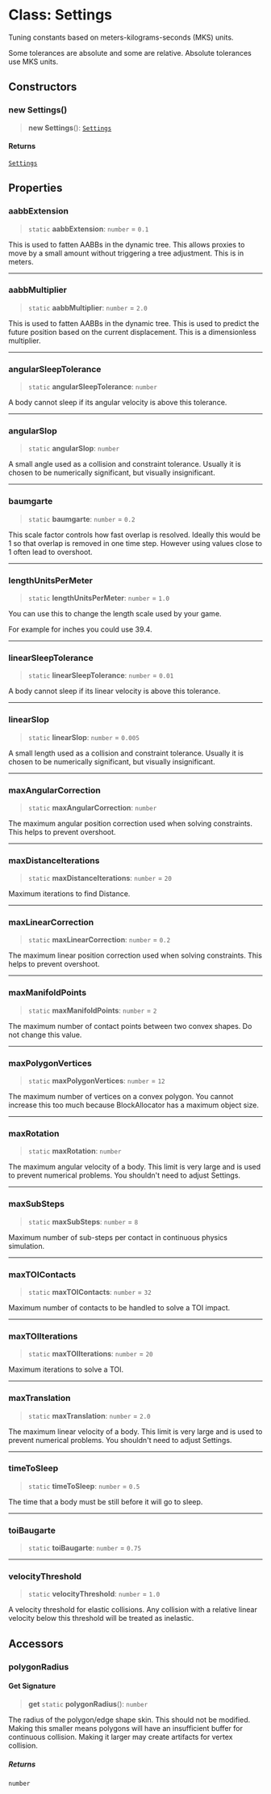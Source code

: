 # Class: Settings

Tuning constants based on meters-kilograms-seconds (MKS) units.

Some tolerances are absolute and some are relative. Absolute tolerances use MKS units.

## Constructors

### new Settings()

> **new Settings**(): [`Settings`](/api/classes/Settings)

#### Returns

[`Settings`](/api/classes/Settings)

## Properties

### aabbExtension

> `static` **aabbExtension**: `number` = `0.1`

This is used to fatten AABBs in the dynamic tree. This allows proxies to move
by a small amount without triggering a tree adjustment. This is in meters.

***

### aabbMultiplier

> `static` **aabbMultiplier**: `number` = `2.0`

This is used to fatten AABBs in the dynamic tree. This is used to predict the
future position based on the current displacement. This is a dimensionless
multiplier.

***

### angularSleepTolerance

> `static` **angularSleepTolerance**: `number`

A body cannot sleep if its angular velocity is above this tolerance.

***

### angularSlop

> `static` **angularSlop**: `number`

A small angle used as a collision and constraint tolerance. Usually it is
chosen to be numerically significant, but visually insignificant.

***

### baumgarte

> `static` **baumgarte**: `number` = `0.2`

This scale factor controls how fast overlap is resolved. Ideally this would
be 1 so that overlap is removed in one time step. However using values close
to 1 often lead to overshoot.

***

### lengthUnitsPerMeter

> `static` **lengthUnitsPerMeter**: `number` = `1.0`

You can use this to change the length scale used by your game.

For example for inches you could use 39.4.

***

### linearSleepTolerance

> `static` **linearSleepTolerance**: `number` = `0.01`

A body cannot sleep if its linear velocity is above this tolerance.

***

### linearSlop

> `static` **linearSlop**: `number` = `0.005`

A small length used as a collision and constraint tolerance. Usually it is
chosen to be numerically significant, but visually insignificant.

***

### maxAngularCorrection

> `static` **maxAngularCorrection**: `number`

The maximum angular position correction used when solving constraints. This
helps to prevent overshoot.

***

### maxDistanceIterations

> `static` **maxDistanceIterations**: `number` = `20`

Maximum iterations to find Distance.

***

### maxLinearCorrection

> `static` **maxLinearCorrection**: `number` = `0.2`

The maximum linear position correction used when solving constraints. This
helps to prevent overshoot.

***

### maxManifoldPoints

> `static` **maxManifoldPoints**: `number` = `2`

The maximum number of contact points between two convex shapes. Do not change
this value.

***

### maxPolygonVertices

> `static` **maxPolygonVertices**: `number` = `12`

The maximum number of vertices on a convex polygon. You cannot increase this
too much because BlockAllocator has a maximum object size.

***

### maxRotation

> `static` **maxRotation**: `number`

The maximum angular velocity of a body. This limit is very large and is used
to prevent numerical problems. You shouldn't need to adjust Settings.

***

### maxSubSteps

> `static` **maxSubSteps**: `number` = `8`

Maximum number of sub-steps per contact in continuous physics simulation.

***

### maxTOIContacts

> `static` **maxTOIContacts**: `number` = `32`

Maximum number of contacts to be handled to solve a TOI impact.

***

### maxTOIIterations

> `static` **maxTOIIterations**: `number` = `20`

Maximum iterations to solve a TOI.

***

### maxTranslation

> `static` **maxTranslation**: `number` = `2.0`

The maximum linear velocity of a body. This limit is very large and is used
to prevent numerical problems. You shouldn't need to adjust Settings.

***

### timeToSleep

> `static` **timeToSleep**: `number` = `0.5`

The time that a body must be still before it will go to sleep.

***

### toiBaugarte

> `static` **toiBaugarte**: `number` = `0.75`

***

### velocityThreshold

> `static` **velocityThreshold**: `number` = `1.0`

A velocity threshold for elastic collisions. Any collision with a relative
linear velocity below this threshold will be treated as inelastic.

## Accessors

### polygonRadius

#### Get Signature

> **get** `static` **polygonRadius**(): `number`

The radius of the polygon/edge shape skin. This should not be modified.
Making this smaller means polygons will have an insufficient buffer for
continuous collision. Making it larger may create artifacts for vertex
collision.

##### Returns

`number`
